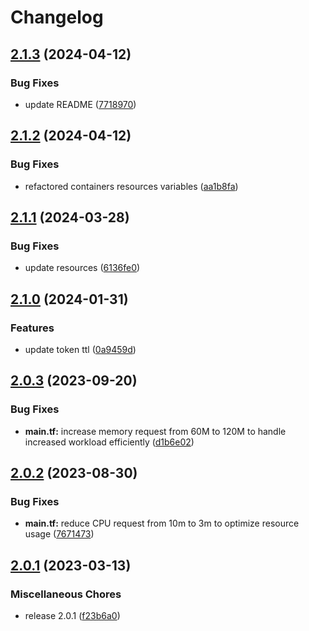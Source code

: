 # Changelog

## [2.1.3](https://github.com/releaseband/terraform-boundary-install/compare/v2.1.2...v2.1.3) (2024-04-12)


### Bug Fixes

* update README ([7718970](https://github.com/releaseband/terraform-boundary-install/commit/7718970bd72a27ce12b4eb05897ae7aa00c0c530))

## [2.1.2](https://github.com/releaseband/terraform-boundary-install/compare/v2.1.1...v2.1.2) (2024-04-12)


### Bug Fixes

* refactored containers resources variables ([aa1b8fa](https://github.com/releaseband/terraform-boundary-install/commit/aa1b8fa7cbe0df6521857b11b9b93f148809db0a))

## [2.1.1](https://github.com/releaseband/terraform-boundary-install/compare/v2.1.0...v2.1.1) (2024-03-28)


### Bug Fixes

* update resources ([6136fe0](https://github.com/releaseband/terraform-boundary-install/commit/6136fe0ebe568c34418aa20c78543299d10f50ee))

## [2.1.0](https://github.com/releaseband/terraform-boundary-install/compare/v2.0.3...v2.1.0) (2024-01-31)


### Features

* update token ttl ([0a9459d](https://github.com/releaseband/terraform-boundary-install/commit/0a9459dbd2adf2c4d4fb048e5c51c11fe6c1ca34))

## [2.0.3](https://github.com/releaseband/terraform-boundary-install/compare/v2.0.2...v2.0.3) (2023-09-20)


### Bug Fixes

* **main.tf:** increase memory request from 60M to 120M to handle increased workload efficiently ([d1b6e02](https://github.com/releaseband/terraform-boundary-install/commit/d1b6e02ff4877bc313abe3dc5aef577d899ffd76))

## [2.0.2](https://github.com/releaseband/terraform-boundary-install/compare/v2.0.1...v2.0.2) (2023-08-30)


### Bug Fixes

* **main.tf:** reduce CPU request from 10m to 3m to optimize resource usage ([7671473](https://github.com/releaseband/terraform-boundary-install/commit/7671473e1c3e05c37b1dc8da575473a14e2d6546))

## [2.0.1](https://github.com/releaseband/terraform-boundary-install/compare/v2.0.0...v2.0.1) (2023-03-13)


### Miscellaneous Chores

* release 2.0.1 ([f23b6a0](https://github.com/releaseband/terraform-boundary-install/commit/f23b6a085a5575f23772b539108b360dcd34bcb4))
